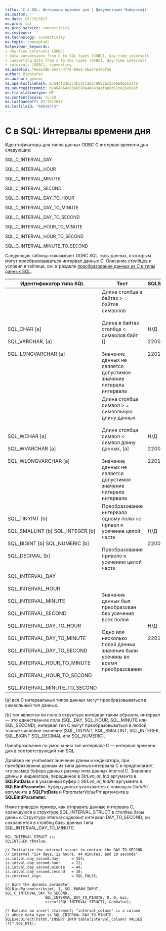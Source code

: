 ```yaml
---
title: 'C в SQL: Интервалы времени дня | Документация Майкрософт'
ms.custom: ''
ms.date: 01/19/2017
ms.prod: sql
ms.prod_service: connectivity
ms.reviewer: ''
ms.technology: connectivity
ms.topic: conceptual
helpviewer_keywords:
- day-time intervals [ODBC]
- data conversions from C to SQL types [ODBC], day-time intervals
- converting data from c to SQL types [ODBC], day-time intervals
- intervals [ODBC], converting
ms.assetid: f9ee1ddb-dec7-4f78-b6e2-5ba34e7d6f59
author: MightyPen
ms.author: genemi
ms.openlocfilehash: a3a4df236273b5afcaba78052ac236669bb133f0
ms.sourcegitcommit: b2464064c0566590e486a3aafae6d67ce2645cef
ms.translationtype: MT
ms.contentlocale: ru-RU
ms.lasthandoff: 07/15/2019
ms.locfileid: "68019375"
---
```

# <a name="c-to-sql-day-time-intervals"></a>C в SQL: Интервалы времени дня
Идентификаторы для типов данных ODBC C интервал времени дня следующие:  
  
 SQL_C_INTERVAL_DAY  
  
 SQL_C_INTERVAL_HOUR  
  
 SQL_C_INTERVAL_MINUTE  
  
 SQL_C_INTERVAL_SECOND  
  
 SQL_C_INTERVAL_DAY_TO_HOUR  
  
 SQL_C_INTERVAL_DAY_TO_MINUTE  
  
 SQL_C_INTERVAL_DAY_TO_SECOND  
  
 SQL_C_INTERVAL_HOUR_TO_MINUTE  
  
 SQL_C_INTERVAL_HOUR_TO_SECOND  
  
 SQL_C_INTERVAL_MINUTE_TO_SECOND  
  
 Следующая таблица показывает ODBC SQL типы данных, к которым могут преобразовываться интервал данных C. Описание столбцов и условия в таблице, см. в разделе [преобразование данных из C в типы данных SQL](../../../odbc/reference/appendixes/converting-data-from-c-to-sql-data-types.md).  
  
|Идентификатор типа SQL|Тест|SQLSTATE|  
|-------------------------|----------|--------------|  
|SQL_CHAR [a]<br /><br /> SQL_VARCHAR, [a]<br /><br /> SQL_LONGVARCHAR [a]|Длина столбца в байтах > = байтов символов<br /><br /> Длина в байтах столбца < символов байт []<br /><br /> Значение данных не является допустимое значение литерала интервала|Н/Д<br /><br /> 22001<br /><br /> 22015|  
|SQL_WCHAR [a]<br /><br /> SQL_WVARCHAR [a]<br /><br /> SQL_WLONGVARCHAR [a]|Длина столбца символ > = символьную длину данных<br /><br /> Длина столбца символ < символ длину данных, [a]<br /><br /> Значение данных не является допустимое значение литерала интервала|Н/Д<br /><br /> 22001<br /><br /> 22015|  
|SQL_TINYINT [b]<br /><br /> SQL_SMALLINT [b] SQL_INTEGER [b]<br /><br /> SQL_BIGINT [b] SQL_NUMERIC [b]<br /><br /> SQL_DECIMAL [b]|Преобразование интервала одному полю не привел к усечение целой части<br /><br /> Преобразование привело к усечению целой части|Н/Д<br /><br /> 22003|  
|SQL_INTERVAL_DAY<br /><br /> SQL_INTERVAL_HOUR<br /><br /> SQL_INTERVAL_MINUTE<br /><br /> SQL_INTERVAL_SECOND<br /><br /> SQL_INTERVAL_DAY_TO_HOUR<br /><br /> SQL_INTERVAL_DAY_TO_MINUTE<br /><br /> SQL_INTERVAL_DAY_TO_SECOND<br /><br /> SQL_INTERVAL_HOUR_TO_MINUTE<br /><br /> SQL_INTERVAL_HOUR_TO_SECOND<br /><br /> SQL_INTERVAL_MINUTE_TO_SECOND|Значение данных был преобразован без усечения всех полей<br /><br /> Одно или несколько полей данных значения были усечены во время преобразования|Н/Д<br /><br /> 22015|  
  
 [a] все C интервальных типов данных могут преобразовываться в символьный тип данных.  
  
 [b] тип является ли поле в структуре интервал таким образом, интервал — это единственное поле (SQL_DAY, SQL_HOUR, SQL_MINUTE или SQL_SECOND), интервал тип C могут преобразовываться в любой точное числовое значение (SQL_TINYINT, SQL_SMALLINT, SQL_INTEGER, SQL_BIGINT SQL_DECIMAL или SQL_NUMERIC).  
  
 Преобразование по умолчанию тип интервала C — интервал времени дня в соответствующий тип SQL.  
  
 Драйвер не учитывает значение длины и индикатора, при преобразовании данных из типа данных интервала C и предполагает, что размер буфера данных размер типа данных interval C. Значение длины и индикатора, переданное в *StrLen_or_Ind* аргумента в **SQLPutData** и в указанный буфер с *StrLen_or_IndPtr* аргумента в **SQLBindParameter**. Буфер данных указывается с помощью *DataPtr* аргумента в **SQLPutData** и *ParameterValuePtr* аргумента в **SQLBindParameter**.  
  
 Ниже приведен пример, как отправить данные интервала C, хранящуюся в структуре SQL_INTERVAL_STRUCT в столбец базы данных. Структура interval содержит интервал DAY_TO_SECOND; он сохраняется в столбец базы данных типа SQL_INTERVAL_DAY_TO_MINUTE.  
  
```  
SQL_INTERVAL_STRUCT is;  
SQLINTEGER cbValue;  
  
// Initialize the interval struct to contain the DAY_TO_SECOND  
// interval "154 days, 22 hours, 44 minutes, and 10 seconds"  
is.intval.day_second.day      = 154;  
is.intval.day_second.hour     = 22;  
is.intval.day_second.minute   = 44;  
is.intval.day_second.second   = 10;  
is.interval_sign              = SQL_FALSE;  
  
// Bind the dynamic parameter  
SQLBindParameter(hstmt, 1, SQL_PARAM_INPUT, SQL_C_INTERVAL_DAY_TO_SECOND,  
                  SQL_INTERVAL_DAY_TO_MINUTE, 0, 0, &is,  
                  sizeof(SQL_INTERVAL_STRUCT), &cbValue);  
  
// Execute an insert statement; "interval_column" is a column  
// whose data type is SQL_INTERVAL_DAY_TO_MINUTE.  
SQLExecDirect(hstmt,"INSERT INTO table(interval_column) VALUES (?)",SQL_NTS);  
```
